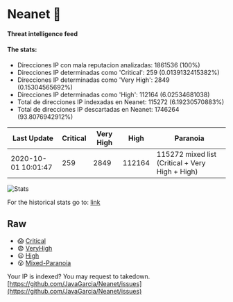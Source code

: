 # Neanet :hocho:
#### Threat intelligence feed
#### The stats:

- Direcciones IP con mala reputacion analizadas: 1861536 (100%)
- Direcciones IP determinadas como 'Critical':  259 (0.0139132415382%)
- Direcciones IP determinadas como 'Very High':  2849 (0.15304565692%)
- Direcciones IP determinadas como 'High':  112164 (6.02534681038)
- Total de direcciones IP indexadas en Neanet:  115272 (6.19230570883%)
- Total de direcciones IP descartadas en Neanet:  1746264 (93.8076942912%)

| Last Update | Critical | Very High | High | Paranoia |
| --- | --- | --- | --- | --- |
| 2020-10-01 10:01:47 | 259 | 2849 | 112164 | 115272 mixed list (Critical + Very High + High)|

![Stats](https://docs.google.com/spreadsheets/d/e/2PACX-1vSnaNMIXVabIpDJjufMlzH7poXnshF3mgd8Is1g9ytUEzVsP5my4Trn8f-xkoLLQ38xpL3HtmUexLo6/pubchart?oid=501124687&format=image)

For the historical stats go to: [link](/stats.csv)
## Raw
- :scream: [Critical](https://raw.githubusercontent.com/JavaGarcia/Neanet/master/blacklists/neanet_critical.txt)
- :fearful: [VeryHigh](https://raw.githubusercontent.com/JavaGarcia/Neanet/master/blacklists/neanet_veryHigh.txtt)
- :frowning: [High](https://raw.githubusercontent.com/JavaGarcia/Neanet/master/blacklists/neanet_high.txt)
- :dizzy_face: [Mixed-Paranoia](https://raw.githubusercontent.com/JavaGarcia/Neanet/master/blacklists/neanet_all.txt)


Your IP is indexed? You may request to takedown. [https://github.com/JavaGarcia/Neanet/issues](https://github.com/JavaGarcia/Neanet/issues)


















































































































































































































































































































































































































































































































































































































































































































































































































































































































































































































































































































































































